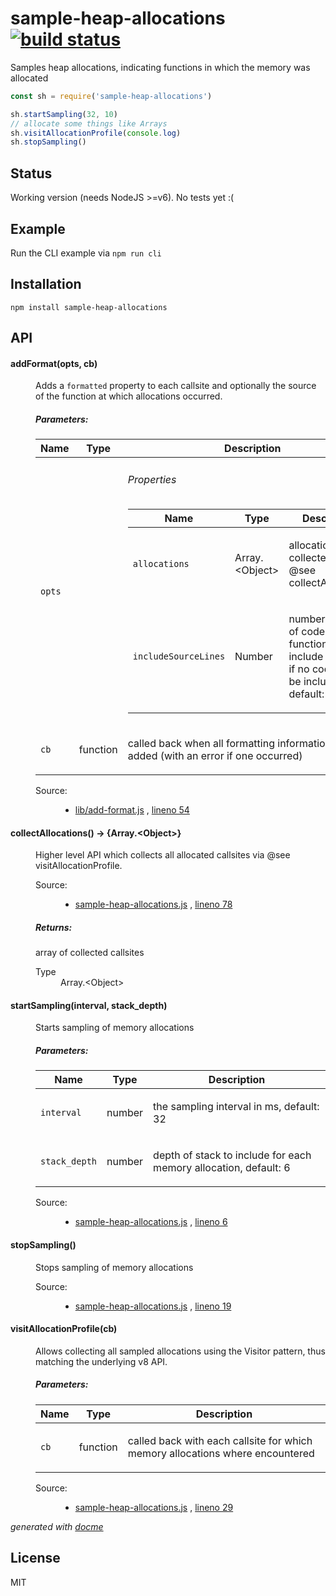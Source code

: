 # sample-heap-allocations [![build status](https://secure.travis-ci.org/thlorenz/sample-heap-allocations.png)](http://travis-ci.org/thlorenz/sample-heap-allocations)

Samples heap allocations, indicating functions in which the memory was allocated

```js
const sh = require('sample-heap-allocations')

sh.startSampling(32, 10)
// allocate some things like Arrays
sh.visitAllocationProfile(console.log)
sh.stopSampling()
```

## Status

Working version (needs NodeJS >=v6). No tests yet :(

## Example

Run the CLI example via `npm run cli`

## Installation

    npm install sample-heap-allocations

## API

<!-- START docme generated API please keep comment here to allow auto update -->
<!-- DON'T EDIT THIS SECTION, INSTEAD RE-RUN docme TO UPDATE -->

<div>
<div class="jsdoc-githubify">
<section>
<article>
<div class="container-overview">
<dl class="details">
</dl>
</div>
<dl>
<dt>
<h4 class="name" id="addFormat"><span class="type-signature"></span>addFormat<span class="signature">(opts, cb)</span><span class="type-signature"></span></h4>
</dt>
<dd>
<div class="description">
<p>Adds a <code>formatted</code> property to each callsite and optionally the source of the function
at which allocations occurred.</p>
</div>
<h5>Parameters:</h5>
<table class="params">
<thead>
<tr>
<th>Name</th>
<th>Type</th>
<th class="last">Description</th>
</tr>
</thead>
<tbody>
<tr>
<td class="name"><code>opts</code></td>
<td class="type">
</td>
<td class="description last">
<h6>Properties</h6>
<table class="params">
<thead>
<tr>
<th>Name</th>
<th>Type</th>
<th class="last">Description</th>
</tr>
</thead>
<tbody>
<tr>
<td class="name"><code>allocations</code></td>
<td class="type">
<span class="param-type">Array.&lt;Object></span>
</td>
<td class="description last"><p>allocations collected via @see collectAllocations</p></td>
</tr>
<tr>
<td class="name"><code>includeSourceLines</code></td>
<td class="type">
<span class="param-type">Number</span>
</td>
<td class="description last"><p>number of lines of code of each function to include (set to <code>0</code> if no code should be included), default: 5</p></td>
</tr>
</tbody>
</table>
</td>
</tr>
<tr>
<td class="name"><code>cb</code></td>
<td class="type">
<span class="param-type">function</span>
</td>
<td class="description last"><p>called back when all formatting information was added (with an error if one occurred)</p></td>
</tr>
</tbody>
</table>
<dl class="details">
<dt class="tag-source">Source:</dt>
<dd class="tag-source"><ul class="dummy">
<li>
<a href="https://github.com/thlorenz/sample-heap-allocations/blob/master/lib/add-format.js">lib/add-format.js</a>
<span>, </span>
<a href="https://github.com/thlorenz/sample-heap-allocations/blob/master/lib/add-format.js#L54">lineno 54</a>
</li>
</ul></dd>
</dl>
</dd>
<dt>
<h4 class="name" id="collectAllocations"><span class="type-signature"></span>collectAllocations<span class="signature">()</span><span class="type-signature"> &rarr; {Array.&lt;Object>}</span></h4>
</dt>
<dd>
<div class="description">
<p>Higher level API which collects all allocated callsites via @see visitAllocationProfile.</p>
</div>
<dl class="details">
<dt class="tag-source">Source:</dt>
<dd class="tag-source"><ul class="dummy">
<li>
<a href="https://github.com/thlorenz/sample-heap-allocations/blob/master/sample-heap-allocations.js">sample-heap-allocations.js</a>
<span>, </span>
<a href="https://github.com/thlorenz/sample-heap-allocations/blob/master/sample-heap-allocations.js#L78">lineno 78</a>
</li>
</ul></dd>
</dl>
<h5>Returns:</h5>
<div class="param-desc">
<p>array of collected callsites</p>
</div>
<dl>
<dt>
Type
</dt>
<dd>
<span class="param-type">Array.&lt;Object></span>
</dd>
</dl>
</dd>
<dt>
<h4 class="name" id="startSampling"><span class="type-signature"></span>startSampling<span class="signature">(interval, stack_depth)</span><span class="type-signature"></span></h4>
</dt>
<dd>
<div class="description">
<p>Starts sampling of memory allocations</p>
</div>
<h5>Parameters:</h5>
<table class="params">
<thead>
<tr>
<th>Name</th>
<th>Type</th>
<th class="last">Description</th>
</tr>
</thead>
<tbody>
<tr>
<td class="name"><code>interval</code></td>
<td class="type">
<span class="param-type">number</span>
</td>
<td class="description last"><p>the sampling interval in ms, default: 32</p></td>
</tr>
<tr>
<td class="name"><code>stack_depth</code></td>
<td class="type">
<span class="param-type">number</span>
</td>
<td class="description last"><p>depth of stack to include for each memory allocation, default: 6</p></td>
</tr>
</tbody>
</table>
<dl class="details">
<dt class="tag-source">Source:</dt>
<dd class="tag-source"><ul class="dummy">
<li>
<a href="https://github.com/thlorenz/sample-heap-allocations/blob/master/sample-heap-allocations.js">sample-heap-allocations.js</a>
<span>, </span>
<a href="https://github.com/thlorenz/sample-heap-allocations/blob/master/sample-heap-allocations.js#L6">lineno 6</a>
</li>
</ul></dd>
</dl>
</dd>
<dt>
<h4 class="name" id="stopSampling"><span class="type-signature"></span>stopSampling<span class="signature">()</span><span class="type-signature"></span></h4>
</dt>
<dd>
<div class="description">
<p>Stops sampling of memory allocations</p>
</div>
<dl class="details">
<dt class="tag-source">Source:</dt>
<dd class="tag-source"><ul class="dummy">
<li>
<a href="https://github.com/thlorenz/sample-heap-allocations/blob/master/sample-heap-allocations.js">sample-heap-allocations.js</a>
<span>, </span>
<a href="https://github.com/thlorenz/sample-heap-allocations/blob/master/sample-heap-allocations.js#L19">lineno 19</a>
</li>
</ul></dd>
</dl>
</dd>
<dt>
<h4 class="name" id="visitAllocationProfile"><span class="type-signature"></span>visitAllocationProfile<span class="signature">(cb)</span><span class="type-signature"></span></h4>
</dt>
<dd>
<div class="description">
<p>Allows collecting all sampled allocations using the Visitor pattern, thus matching the underlying v8 API.</p>
</div>
<h5>Parameters:</h5>
<table class="params">
<thead>
<tr>
<th>Name</th>
<th>Type</th>
<th class="last">Description</th>
</tr>
</thead>
<tbody>
<tr>
<td class="name"><code>cb</code></td>
<td class="type">
<span class="param-type">function</span>
</td>
<td class="description last"><p>called back with each callsite for which memory allocations where encountered</p></td>
</tr>
</tbody>
</table>
<dl class="details">
<dt class="tag-source">Source:</dt>
<dd class="tag-source"><ul class="dummy">
<li>
<a href="https://github.com/thlorenz/sample-heap-allocations/blob/master/sample-heap-allocations.js">sample-heap-allocations.js</a>
<span>, </span>
<a href="https://github.com/thlorenz/sample-heap-allocations/blob/master/sample-heap-allocations.js#L29">lineno 29</a>
</li>
</ul></dd>
</dl>
</dd>
</dl>
</article>
</section>
</div>

*generated with [docme](https://github.com/thlorenz/docme)*
</div>
<!-- END docme generated API please keep comment here to allow auto update -->

## License

MIT
